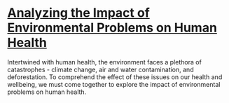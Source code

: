 
# [Analyzing the Impact of Environmental Problems on Human Health](https://www.mindhaste.com/t/problems/analyzing-the-impact-of-environmental-problems-on-human-health-481)

Intertwined with human health, the environment faces a plethora of catastrophes - climate change, air and water contamination, and deforestation. To comprehend the effect of these issues on our health and wellbeing, we must come together to explore the impact of environmental problems on human health.
    